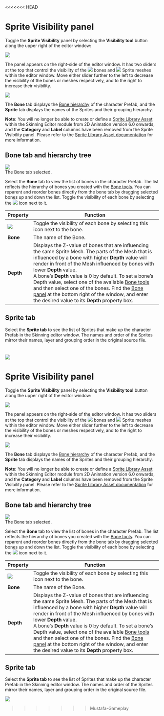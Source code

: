 <<<<<<< HEAD
# Sprite Visibility panel
Toggle the __Sprite Visibility__ panel by selecting the __Visibility tool__ button along the upper right of the editor window:

![](images/Highlighted_Visibility_icon.png)

The panel appears on the right-side of the editor window. It has two sliders at the top that control the visibility of the ![](images/bone_icon.png) bones and ![](images/mesh_icon.png) Sprite meshes within the editor window. Move either slider further to the left to decrease the visibility of the bones or meshes respectively, and to the right to increase their visibility.

![](images/2D-animation-v6-vis-panel.png)

The **Bone** tab displays the [Bone hierarchy](#bone-tab-and-hierarchy-tree) of the character Prefab, and the **Sprite** tab displays the names of the Sprites and their grouping hierarchy.

**Note:** You will no longer be able to create or define a [Sprite Library Asset](SLAsset.md) within the Skinning Editor module from 2D Animation version 6.0 onwards, and the **Category** and **Label** columns have been removed from the Sprite Visibility panel. Please refer to the [Sprite Library Asset documentation](SLAsset.md) for more information.

## Bone tab and hierarchy tree

![](images/bone_tree.PNG)<br/>The Bone tab selected.

Select the __Bone__ tab to view the list of bones in the character Prefab. The list reflects the hierarchy of bones you created with the [Bone tools](SkinEdToolsShortcuts.html#bone-tools). You can reparent and reorder bones directly from the bone tab by dragging selected bones up and down the list. Toggle the visibility of each bone by selecting the ![](images/visibility_icon.png) icon next to it.

| Property                        | Function                                                     |
| ------------------------------- | ------------------------------------------------------------ |
| ![](images/visibility_icon.png) | Toggle the visibility of each bone by selecting this icon next to the bone. |
| __Bone__                        | The name of the Bone.                                        |
| __Depth__                       | Displays the Z-value of bones that are influencing the same Sprite Mesh. The parts of the Mesh that is influenced by a bone with higher **Depth** value will render in front of the Mesh influenced by bones with lower **Depth** value. <br/>A bone’s **Depth** value is 0 by default. To set a bone’s Depth value, select one of the available [Bone tools](SkinEdToolsShortcuts.html#bone-tools) and then select one of the bones. Find the [Bone panel](SkinEdToolsShortcuts.html#bone-panel) at the bottom right of the window, and enter the desired value to its __Depth__ property box. |

## Sprite tab

Select the __Sprite tab__ to see the list of Sprites that make up the character Prefab in the Skinning editor window. The names  and order of the Sprites mirror their names, layer and grouping order in the original source file.

![](images/2D-animation-v6-sprite-tab.png)
=======
# Sprite Visibility panel
Toggle the __Sprite Visibility__ panel by selecting the __Visibility tool__ button along the upper right of the editor window:

![](images/Highlighted_Visibility_icon.png)

The panel appears on the right-side of the editor window. It has two sliders at the top that control the visibility of the ![](images/bone_icon.png) bones and ![](images/mesh_icon.png) Sprite meshes within the editor window. Move either slider further to the left to decrease the visibility of the bones or meshes respectively, and to the right to increase their visibility.

![](images/2D-animation-v6-vis-panel.png)

The **Bone** tab displays the [Bone hierarchy](#bone-tab-and-hierarchy-tree) of the character Prefab, and the **Sprite** tab displays the names of the Sprites and their grouping hierarchy.

**Note:** You will no longer be able to create or define a [Sprite Library Asset](SLAsset.md) within the Skinning Editor module from 2D Animation version 6.0 onwards, and the **Category** and **Label** columns have been removed from the Sprite Visibility panel. Please refer to the [Sprite Library Asset documentation](SLAsset.md) for more information.

## Bone tab and hierarchy tree

![](images/bone_tree.PNG)<br/>The Bone tab selected.

Select the __Bone__ tab to view the list of bones in the character Prefab. The list reflects the hierarchy of bones you created with the [Bone tools](SkinEdToolsShortcuts.html#bone-tools). You can reparent and reorder bones directly from the bone tab by dragging selected bones up and down the list. Toggle the visibility of each bone by selecting the ![](images/visibility_icon.png) icon next to it.

| Property                        | Function                                                     |
| ------------------------------- | ------------------------------------------------------------ |
| ![](images/visibility_icon.png) | Toggle the visibility of each bone by selecting this icon next to the bone. |
| __Bone__                        | The name of the Bone.                                        |
| __Depth__                       | Displays the Z-value of bones that are influencing the same Sprite Mesh. The parts of the Mesh that is influenced by a bone with higher **Depth** value will render in front of the Mesh influenced by bones with lower **Depth** value. <br/>A bone’s **Depth** value is 0 by default. To set a bone’s Depth value, select one of the available [Bone tools](SkinEdToolsShortcuts.html#bone-tools) and then select one of the bones. Find the [Bone panel](SkinEdToolsShortcuts.html#bone-panel) at the bottom right of the window, and enter the desired value to its __Depth__ property box. |

## Sprite tab

Select the __Sprite tab__ to see the list of Sprites that make up the character Prefab in the Skinning editor window. The names  and order of the Sprites mirror their names, layer and grouping order in the original source file.

![](images/2D-animation-v6-sprite-tab.png)
>>>>>>> Mustafa-Gameplay
